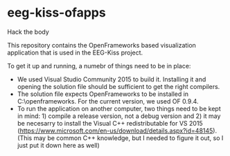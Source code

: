 # eeg-kiss-ofapps
Hack the body

This repository contains the OpenFrameworks based visualization application that is used in the EEG-Kiss project.

To get it up and running, a numebr of things need to be in place:
- We used Visual Studio Community 2015 to build it. Installing it and opening the solution file should be sufficient to get the right compilers.
- The solution file expects OpenFrameworks to be installed in C:\openframeworks. For the current version, we used OF 0.9.4.
- To run the application on another computer, two things need to be kept in mind: 1) compile a release version, not a debug version and 2) it may be necesarry to install the Visual C++ redistributable for VS 2015 (https://www.microsoft.com/en-us/download/details.aspx?id=48145). (This may be common C++ knowledge, but I needed to figure it out, so I just put it down here as well) 
